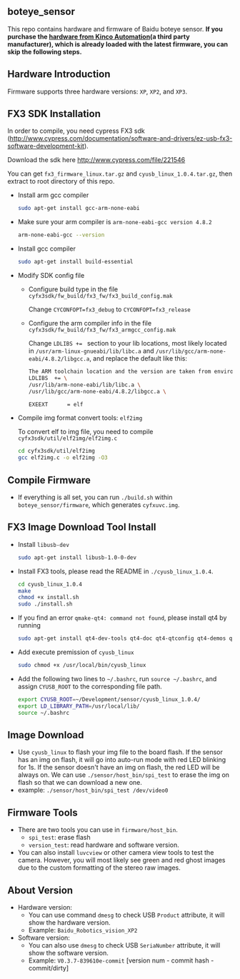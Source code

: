 ## boteye_sensor ##
This repo contains hardware and firmware of Baidu boteye sensor.
**If you purchase the [hardware from Kinco Automation](http://www.kinco.cn/solution/detail?id=36&type=all)(a third party manufacturer), which is already loaded with the latest firmware, you can skip the following steps.**

## Hardware Introduction

Firmware supports three hardware versions: `XP`, `XP2`, and `XP3`.

## FX3 SDK Installation ##
  In order to compile, you need cypress FX3 sdk (http://www.cypress.com/documentation/software-and-drivers/ez-usb-fx3-software-development-kit).

  Download the sdk here http://www.cypress.com/file/221546

  You can get `fx3_firmware_linux.tar.gz` and `cyusb_linux_1.0.4.tar.gz`, then extract to root directory of this repo.
- Install arm gcc compiler

  ```bash
  sudo apt-get install gcc-arm-none-eabi
  ```

- Make sure your arm compiler is `arm-none-eabi-gcc version 4.8.2`

  ```bash
  arm-none-eabi-gcc --version
  ```
- Install gcc compiler

  ```bash
  sudo apt-get install build-essential
  ```

- Modify SDK config file

  - Configure build type in the file `cyfx3sdk/fw_build/fx3_fw/fx3_build_config.mak`

    Change `CYCONFOPT=fx3_debug` to `CYCONFOPT=fx3_release`

  - Configure the arm compiler info in the file `cyfx3sdk/fw_build/fx3_fw/fx3_armgcc_config.mak`

    Change `LDLIBS += ` section to your lib locations, most likely located in `/usr/arm-linux-gnueabi/lib/libc.a` and `/usr/lib/gcc/arm-none-eabi/4.8.2/libgcc.a`, and replace the default like this:
    ```bash
    The ARM toolchain location and the version are taken from environment variables
    LDLIBS  += \
    /usr/lib/arm-none-eabi/lib/libc.a \
    /usr/lib/gcc/arm-none-eabi/4.8.2/libgcc.a \

    EXEEXT		= elf
    ```
- Compile img format convert tools: `elf2img`

  To convert elf to img file, you need to compile `cyfx3sdk/util/elf2img/elf2img.c`
  ```bash
  cd cyfx3sdk/util/elf2img
  gcc elf2img.c -o elf2img -O3
  ```

## Compile Firmware ##
- If everything is all set, you can run `./build.sh` within `boteye_sensor/firmware`, which generates  `cyfxuvc.img`.

## FX3 Image Download Tool Install ##
- Install `libusb-dev`

  ```bash
  sudo apt-get install libusb-1.0-0-dev
  ```

- Install FX3 tools, please read the README in `./cyusb_linux_1.0.4`.

  ```bash
  cd cyusb_linux_1.0.4
  make
  chmod +x install.sh
  sudo ./install.sh
  ```
- If you find an error `qmake-qt4: command not found`, please install qt4 by running

  ```bash
  sudo apt-get install qt4-dev-tools qt4-doc qt4-qtconfig qt4-demos qt4-designer
  ```
- Add execute premission of `cyusb_linux`
  ```bash
  sudo chmod +x /usr/local/bin/cyusb_linux
  ```

- Add the following two lines to `~/.bashrc`, run `source ~/.bashrc`, and assign `CYUSB_ROOT` to the corresponding file path.

  ```bash
  export CYUSB_ROOT=~/Development/sensor/cyusb_linux_1.0.4/
  export LD_LIBRARY_PATH=/usr/local/lib/
  source ~/.bashrc
  ```
## Image Download ##

  - Use `cyusb_linux` to flash your img file to the board flash. If the sensor has an img on flash, it will
  go into auto-run mode with red LED blinking for 1s. If the sensor doesn't have an img on flash, the red LED will
  be always on.  We can use `./sensor/host_bin/spi_test` to erase the img on flash so that we can download a new one.
  - example: `./sensor/host_bin/spi_test /dev/video0`

## Firmware Tools ##
- There are two tools you can use in `firmware/host_bin`.
  - `spi_test`: erase flash
  - `version_test`: read hardware and software version.
- You can also install `luvcview` or other camera view tools to test the camera. However, you will most likely see green and red ghost images due to the custom formatting of the stereo raw images.

## About Version ##
- Hardware version:
  - You can use command `dmesg` to check USB `Product` attribute, it will show the hardware version.
  - Example: `Baidu_Robotics_vision_XP2`
- Software version:
  - You can also use `dmesg` to check USB `SeriaNumber` attribute, it will show the software version.
  - Example: `V0.3.7-839610e-commit` [version num - commit hash - commit/dirty]
